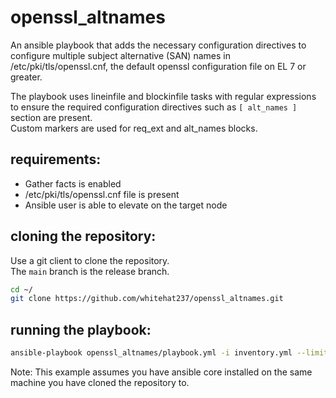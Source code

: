 openssl_altnames
================

An ansible playbook that adds the necessary configuration directives to configure multiple subject alternative (SAN) names in /etc/pki/tls/openssl.cnf, 
the default openssl configuration file on EL 7 or greater.

The playbook uses lineinfile and blockinfile tasks with regular expressions to ensure the required configuration directives such as `[ alt_names ]` section are present.  
Custom markers are used for req_ext and alt_names blocks.

requirements:
-------------
* Gather facts is enabled
* /etc/pki/tls/openssl.cnf file is present
* Ansible user is able to elevate on the target node

cloning the repository:
-----------------------
Use a git client to clone the repository.  
The `main` branch is the release branch.

```bash
cd ~/
git clone https://github.com/whitehat237/openssl_altnames.git
```

running the playbook:
---------------------

```bash
ansible-playbook openssl_altnames/playbook.yml -i inventory.yml --limit host.example.com --user local --become -kK
```

Note: This example assumes you have ansible core installed on the same machine you have cloned the repository to.
